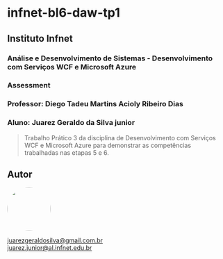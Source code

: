 <h1> infnet-bl6-daw-tp1</h1>
<h2> Instituto Infnet </h2>
<h3> Análise e Desenvolvimento de Sistemas - Desenvolvimento com Serviços WCF e Microsoft Azure</h3>
<h3> Assessment</h3>
<h3> Professor: Diego Tadeu Martins Acioly Ribeiro Dias</h3>
<h3> Aluno: Juarez Geraldo da Silva junior</h3>

>Trabalho Prático 3 da disciplina de Desenvolvimento com Serviços WCF e Microsoft Azure para demonstrar as competências trabalhadas nas etapas 5 e 6.

## Autor
<img style="border-radius: 50%;" src="https://avatars.githubusercontent.com/u/59578227?v=4" width="100px;"/>

juarezgeraldosilva@gmail.com.br <br>
juarez.junior@al.infnet.edu.br
